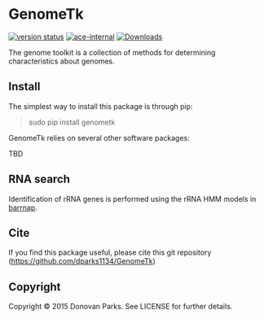 # GenomeTk

[![version status](https://img.shields.io/pypi/v/genometk.svg)](https://pypi.python.org/pypi/genometk)
[![ace-internal](https://img.shields.io/conda/vn/ace-internal/genometk.svg?color=green)](https://anaconda.org/ace-internal/genometk)
[![Downloads](https://pepy.tech/badge/genometk)](https://pepy.tech/project/genometk)

The genome toolkit is a collection of methods for determining characteristics about genomes. 

## Install

The simplest way to install this package is through pip:
> sudo pip install genometk

GenomeTk relies on several other software packages:

TBD

## RNA search

Identification of rRNA genes is performed using the rRNA HMM models in [barrnap](https://github.com/tseemann/barrnap).

## Cite

If you find this package useful, please cite this git repository (https://github.com/dparks1134/GenomeTk)

## Copyright

Copyright © 2015 Donovan Parks. See LICENSE for further details.
